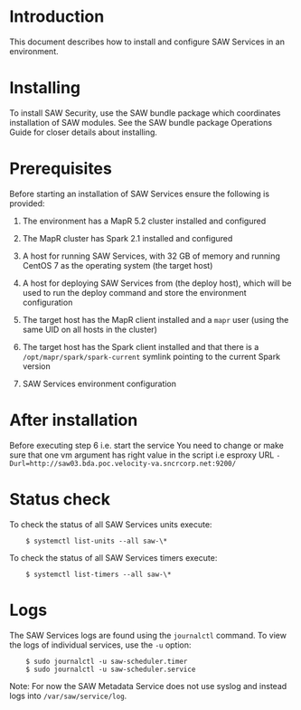 # Introduction

This document describes how to install and configure SAW Services in
an environment.

# Installing

To install SAW Security, use the SAW bundle package which coordinates
installation of SAW modules.  See the SAW bundle package Operations
Guide for closer details about installing.

# Prerequisites

Before starting an installation of SAW Services ensure the following
is provided:

1. The environment has a MapR 5.2 cluster installed and configured

2. The MapR cluster has Spark 2.1 installed and configured

3. A host for running SAW Services, with 32 GB of memory and running
   CentOS 7 as the operating system (the target host)

4. A host for deploying SAW Services from (the deploy host), which
   will be used to run the deploy command and store the environment
   configuration

4. The target host has the MapR client installed and a `mapr` user
   (using the same UID on all hosts in the cluster)

5. The target host has the Spark client installed and that there is a
   `/opt/mapr/spark/spark-current` symlink pointing to the current
   Spark version

6. SAW Services environment configuration

# After installation

Before executing step 6 i.e. start the service You need to change or
make sure that one vm argument has right value in the script i.e
esproxy URL
`-Durl=http://saw03.bda.poc.velocity-va.sncrcorp.net:9200/`
  
# Status check

To check the status of all SAW Services units execute:

        $ systemctl list-units --all saw-\*

To check the status of all SAW Services timers execute:

        $ systemctl list-timers --all saw-\*

# Logs

The SAW Services logs are found using the `journalctl` command.  To
view the logs of individual services, use the `-u` option:

        $ sudo journalctl -u saw-scheduler.timer
        $ sudo journalctl -u saw-scheduler.service

Note: For now the SAW Metadata Service does not use syslog and instead
logs into `/var/saw/service/log`.
